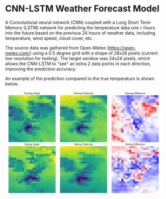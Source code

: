 # CNN-LSTM Weather Forecast Model

A Convolutional neural network (CNN) coupled with a Long Short Term Memory (LSTM) network for predicting the temperature data one `t` hours into the future based on the previous 24 hours of weather data, including temperature, wind speed, cloud cover, etc.

The source data was gathered from Open-Meteo (https://open-meteo.com/) using a 0.5 degree grid with a shape of 28x28 pixels (current low resolution for testing). The target window was 24x24 pixels, which allows the CNN-LSTM to "see" an extra 2 data points in each direction, improving the prediction accuracy.

An example of the prediction compared to the true temperature is shown below.

![alt text](/images/image.png)
